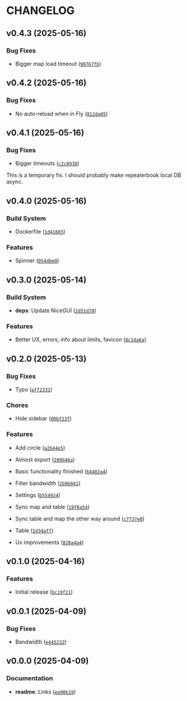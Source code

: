 # CHANGELOG


## v0.4.3 (2025-05-16)

### Bug Fixes

- Bigger map load timeout
  ([`90767fb`](https://github.com/MicaelJarniac/ogdrb/commit/90767fb2a8c964d7dee511e708f31fa0e157aa4e))


## v0.4.2 (2025-05-16)

### Bug Fixes

- No auto-reload when in Fly
  ([`812da05`](https://github.com/MicaelJarniac/ogdrb/commit/812da0572efca9fad039891f82632e867d63360b))


## v0.4.1 (2025-05-16)

### Bug Fixes

- Bigger timeouts
  ([`c2c8938`](https://github.com/MicaelJarniac/ogdrb/commit/c2c89387f8fbd582891319dc6c1f1f354f5bf055))

This is a temporary fix. I should probably make repeaterbook local DB async.


## v0.4.0 (2025-05-16)

### Build System

- Dockerfile
  ([`1d41665`](https://github.com/MicaelJarniac/ogdrb/commit/1d416652b9183374d73075168d7eb9059d07067e))

### Features

- Spinner
  ([`054dbe0`](https://github.com/MicaelJarniac/ogdrb/commit/054dbe010aff52af73a5ee2e111540fcf8a00a43))


## v0.3.0 (2025-05-14)

### Build System

- **deps**: Update NiceGUI
  ([`2d51d78`](https://github.com/MicaelJarniac/ogdrb/commit/2d51d78c65d214ffac5f7bf1f3d6d3b577bb1333))

### Features

- Better UX, errors, info about limits, favicon
  ([`8c1da6a`](https://github.com/MicaelJarniac/ogdrb/commit/8c1da6aaac88b7dbea803cbe55d29b04b4e17103))


## v0.2.0 (2025-05-13)

### Bug Fixes

- Typo
  ([`aff2331`](https://github.com/MicaelJarniac/ogdrb/commit/aff2331cebf88ec5e25380fcb9e280ed7acbee13))

### Chores

- Hide sidebar
  ([`00bf23f`](https://github.com/MicaelJarniac/ogdrb/commit/00bf23f23f0576e5c3a0caa4447e17fe781c4687))

### Features

- Add circle
  ([`a2b44e5`](https://github.com/MicaelJarniac/ogdrb/commit/a2b44e53ea74e1eca44c9ad91d43322cb27624ef))

- Almost export
  ([`209b46a`](https://github.com/MicaelJarniac/ogdrb/commit/209b46a572c164014d7818643a36e275c001adb1))

- Basic functionality finished
  ([`64402a4`](https://github.com/MicaelJarniac/ogdrb/commit/64402a4b486d2ebefc49288c246df6c3d9a60ea8))

- Filter bandwidth
  ([`2b0b041`](https://github.com/MicaelJarniac/ogdrb/commit/2b0b041052558e606fa928fe5077388c1a3659b4))

- Settings
  ([`b554924`](https://github.com/MicaelJarniac/ogdrb/commit/b554924bd9b4207f47b8aec126835bf740d75a92))

- Sync map and table
  ([`19f8a54`](https://github.com/MicaelJarniac/ogdrb/commit/19f8a54d0d6093fc238571f056210da5400a194e))

- Sync table and map the other way around
  ([`c7737e0`](https://github.com/MicaelJarniac/ogdrb/commit/c7737e0369477ae544efa3c018e398866fbd84f6))

- Table
  ([`1d34aff`](https://github.com/MicaelJarniac/ogdrb/commit/1d34affc6e57d935a8e16b4d4807b62d39b5b76c))

- Ux improvements
  ([`820a4a4`](https://github.com/MicaelJarniac/ogdrb/commit/820a4a4b7a613011b95f8ef4cdb79af91d47165e))


## v0.1.0 (2025-04-16)

### Features

- Initial release
  ([`bc19f21`](https://github.com/MicaelJarniac/ogdrb/commit/bc19f21529486449006a653b4c8dbdd552362382))


## v0.0.1 (2025-04-09)

### Bug Fixes

- Bandwidth
  ([`e445232`](https://github.com/MicaelJarniac/ogdrb/commit/e445232932f49b06dc191490ff7e0f29a240f91e))


## v0.0.0 (2025-04-09)

### Documentation

- **readme**: Links
  ([`ea90b19`](https://github.com/MicaelJarniac/ogdrb/commit/ea90b1981c231cd180fc848aebe7bf63a91e89f3))
